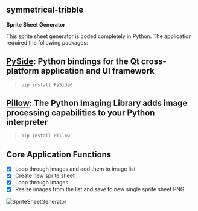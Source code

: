 ## symmetrical-tribble
**Sprite Sheet Generator**

This sprite sheet generator is coded completely in Python. The application required the following packages:

## [PySide](https://pypi.org/project/PySide6/): Python bindings for the Qt cross-platform application and UI framework
> `pip install PySide6`

## [Pillow](https://pypi.org/project/Pillow/): The Python Imaging Library adds image processing capabilities to your Python interpreter
> `pip install Pillow`


## Core Application Functions
- [x] Loop through images and add them to image list
- [x] Create new sprite sheet
- [x] Loop through images
- [x] Resize images from the list and save to new single sprite sheet PNG 

![SpriteSheetGenerator](https://github.com/johnwarejunior/symmetrical-tribble/assets/24979431/32cb7a69-0e11-4084-93d9-2f3d55b60467)
